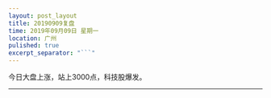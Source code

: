 ```yaml
---
layout: post_layout
title: 20190909复盘
time: 2019年09月09日 星期一
location: 广州
pulished: true
excerpt_separator: "```"
---
```



今日大盘上涨，站上3000点，科技股爆发。

-------------------------------------------------------
